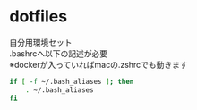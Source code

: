 # dotfiles 

自分用環境セット  
.bashrcへ以下の記述が必要  
※dockerが入っていればmacの.zshrcでも動きます

``` bash
if [ -f ~/.bash_aliases ]; then
    . ~/.bash_aliases
fi
```

